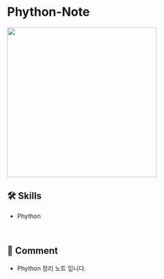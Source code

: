 # Phython-Note
<img src="https://upload.wikimedia.org/wikipedia/commons/thumb/f/f8/Python_logo_and_wordmark.svg/2880px-Python_logo_and_wordmark.svg.png" width="350px" />

<br>

## 🛠 Skills
<ul>
  <li>Phython</li>
</ul>

<br>

## 💬 Comment
<ul>
  <li>Phython 정리 노트 입니다.</li>
</ul>
